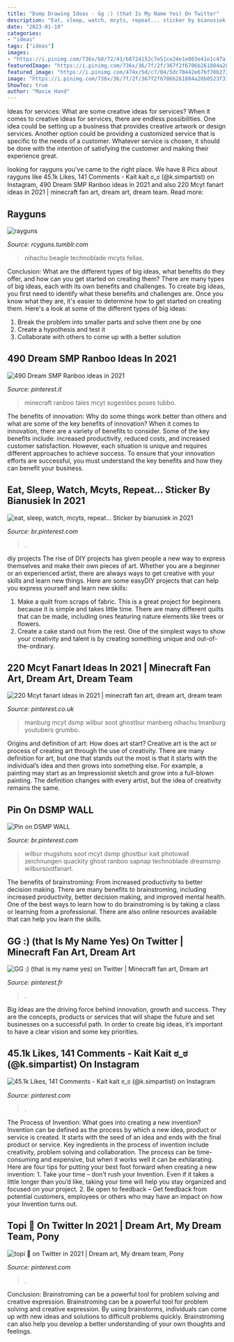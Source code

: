 ```yaml
---
title: "Dsmp Drawing Ideas - Gg :) (that Is My Name Yes) On Twitter"
description: "Eat, sleep, watch, mcyts, repeat... sticker by bianusiek in 2021"
date: "2023-01-19"
categories:
- "ideas"
tags: ["ideas"]
images:
- "https://i.pinimg.com/736x/b8/72/41/b8724152c7e51ce24e1e003e41e1c47a.jpg"
featuredImage: "https://i.pinimg.com/736x/36/7f/2f/367f2f6706b261884a28b0523f311c73.jpg"
featured_image: "https://i.pinimg.com/474x/5d/c7/04/5dc70442e676f70b272f9326645c4572.jpg"
image: "https://i.pinimg.com/736x/36/7f/2f/367f2f6706b261884a28b0523f311c73.jpg"
ShowToc: true
author: "Maxie Hand"
---
```



Ideas for services: What are some creative ideas for services?
When it comes to creative ideas for services, there are endless possibilities. One idea could be setting up a business that provides creative artwork or design services. Another option could be providing a customized service that is specific to the needs of a customer. Whatever service is chosen, it should be done with the intention of satisfying the customer and making their experience great.

	

		
looking for rayguns you've came to the right place. We have 8 Pics about rayguns like 45.1k Likes, 141 Comments - Kait kait ಠ_ಠ (@k.simpartist) on Instagram, 490 Dream SMP Ranboo ideas in 2021 and also 220 Mcyt fanart ideas in 2021 | minecraft fan art, dream art, dream team. Read more:
		
    
## Rayguns

<img loading=lazy src="https://64.media.tumblr.com/145f0aa90a1adaf793a5bf1d773b14c7/8c7fb63f294a4f4b-15/s1280x1920/fe7bde70b83d31ce1531ac12da8391a5215ce9c9.png" onerror="this.onerror=null;this.src='https://tse4.mm.bing.net/th?id=OIP.LgLzhEav3dc2NYReFcY5tAHaEg&amp;pid=15.1';" alt="rayguns">

_Source: rcyguns.tumblr.com_

>nihachu beagle technoblade mcyts fellas. 

	

Conclusion: What are the different types of big ideas, what benefits do they offer, and how can you get started on creating them?
There are many types of big ideas, each with its own benefits and challenges. To create big ideas, you first need to identify what these benefits and challenges are. Once you know what they are, it's easier to determine how to get started on creating them. Here's a look at some of the different types of big ideas:
1. Break the problem into smaller parts and solve them one by one
2. Create a hypothesis and test it
3. Collaborate with others to come up with a better solution

    
## 490 Dream SMP Ranboo Ideas In 2021

<img loading=lazy src="https://i.pinimg.com/474x/5d/c7/04/5dc70442e676f70b272f9326645c4572.jpg" onerror="this.onerror=null;this.src='https://tse2.mm.bing.net/th?id=OIP.j3LWD7nUKXlyJt_n9skX-QAAAA&amp;pid=15.1';" alt="490 Dream SMP Ranboo ideas in 2021">

_Source: pinterest.it_

>minecraft ranboo tales mcyt sugestões poses tubbo. 

	

The benefits of innovation: Why do some things work better than others and what are some of the key benefits of innovation?
When it comes to innovation, there are a variety of benefits to consider. Some of the key benefits include: increased productivity, reduced costs, and increased customer satisfaction. However, each situation is unique and requires different approaches to achieve success. To ensure that your innovation efforts are successful, you must understand the key benefits and how they can benefit your business.

    
## Eat, Sleep, Watch, Mcyts, Repeat... Sticker By Bianusiek In 2021

<img loading=lazy src="https://i.pinimg.com/736x/b8/72/41/b8724152c7e51ce24e1e003e41e1c47a.jpg" onerror="this.onerror=null;this.src='https://tse2.mm.bing.net/th?id=OIP.ldzwXh3Tcpjy_shksA1T-wHaHa&amp;pid=15.1';" alt="eat, sleep, watch, mcyts, repeat... Sticker by bianusiek in 2021">

_Source: br.pinterest.com_

>. 

	

diy projects
The rise of DIY projects has given people a new way to express themselves and make their own pieces of art. Whether you are a beginner or an experienced artist, there are always ways to get creative with your skills and learn new things. Here are some easyDIY projects that can help you express yourself and learn new skills:
1) Make a quilt from scraps of fabric. This is a great project for beginners because it is simple and takes little time. There are many different quilts that can be made, including ones featuring nature elements like trees or flowers.
2) Create a cake stand out from the rest. One of the simplest ways to show your creativity and talent is by creating something unique and out-of-the-ordinary.

    
## 220 Mcyt Fanart Ideas In 2021 | Minecraft Fan Art, Dream Art, Dream Team

<img loading=lazy src="https://i.pinimg.com/474x/2f/34/10/2f34109ec21d347d95c25354bd905772.jpg" onerror="this.onerror=null;this.src='https://tse4.mm.bing.net/th?id=OIP.dR0cHYTJv_a2yOAOY_sApAAAAA&amp;pid=15.1';" alt="220 Mcyt fanart ideas in 2021 | minecraft fan art, dream art, dream team">

_Source: pinterest.co.uk_

>manburg mcyt dsmp wilbur soot ghostbur manberg nihachu lmanburg youtubers grumbo. 

	

Origins and definition of art: How does art start?
Creative art is the act or process of creating art through the use of creativity. There are many definition for art, but one that stands out the most is that it starts with the individual’s idea and then grows into something else. For example, a painting may start as an Impressionist sketch and grow into a full-blown painting. The definition changes with every artist, but the idea of creativity remains the same.

    
## Pin On DSMP WALL

<img loading=lazy src="https://i.pinimg.com/736x/36/7f/2f/367f2f6706b261884a28b0523f311c73.jpg" onerror="this.onerror=null;this.src='https://tse3.mm.bing.net/th?id=OIP.WO1FjjTyvKhA_SrGJ7GlsQHaJv&amp;pid=15.1';" alt="Pin on DSMP WALL">

_Source: br.pinterest.com_

>wilbur mugshots soot mcyt dsmp ghostbur kait photowall zeichnungen quackity ghost ranboo sapnap technoblade dreamsmp wilbursootfanart. 

	

The benefits of brainstroming: From increased productivity to better decision making.
There are many benefits to brainstroming, including increased productivity, better decision making, and improved mental health. One of the best ways to learn how to do brainstroming is by taking a class or learning from a professional. There are also online resources available that can help you learn the skills.

    
## GG :) (that Is My Name Yes) On Twitter | Minecraft Fan Art, Dream Art

<img loading=lazy src="https://i.pinimg.com/736x/5b/7b/02/5b7b021c33877a033b22ac4e018593c9.jpg" onerror="this.onerror=null;this.src='https://tse4.mm.bing.net/th?id=OIP.i-7fbG9sVwtcvKzdTiWmiwHaEe&amp;pid=15.1';" alt="GG :) (that is my name yes) on Twitter | Minecraft fan art, Dream art">

_Source: pinterest.fr_

>. 

	

Big Ideas are the driving force behind innovation, growth and success. They are the concepts, products or services that will shape the future and set businesses on a successful path. In order to create big ideas, it’s important to have a clear vision and some key priorities.

    
## 45.1k Likes, 141 Comments - Kait Kait ಠ_ಠ (@k.simpartist) On Instagram

<img loading=lazy src="https://i.pinimg.com/736x/88/dd/11/88dd11420183454250d95c57d929a57b.jpg" onerror="this.onerror=null;this.src='https://tse4.mm.bing.net/th?id=OIP.jmbs8pdd2zJAtAXCKa3GPgHaJQ&amp;pid=15.1';" alt="45.1k Likes, 141 Comments - Kait kait ಠ_ಠ (@k.simpartist) on Instagram">

_Source: pinterest.com_

>. 

	

The Process of Invention: What goes into creating a new invention?
Invention can be defined as the process by which a new idea, product or service is created. It starts with the seed of an idea and ends with the final product or service. Key ingredients in the process of invention include creativity, problem solving and collaboration. The process can be time-consuming and expensive, but when it works well it can be exhilarating. Here are four tips for putting your best foot forward when creating a new invention: 1. Take your time – don’t rush your Invention. Even if it takes a little longer than you’d like, taking your time will help you stay organized and focused on your project. 2. Be open to feedback – Get feedback from potential customers, employees or others who may have an impact on how your Invention turns out. 
    
## Topi 🥄 On Twitter In 2021 | Dream Art, My Dream Team, Pony

<img loading=lazy src="https://i.pinimg.com/736x/87/62/f0/8762f0582afe10ebfd195b492ad84a76.jpg" onerror="this.onerror=null;this.src='https://tse3.mm.bing.net/th?id=OIP.vUv6S6Aopudr2tw8J6mukQHaHS&amp;pid=15.1';" alt="topi 🥄 on Twitter in 2021 | Dream art, My dream team, Pony">

_Source: pinterest.com_

>. 

	

Conclusion: Brainstroming can be a powerful tool for problem solving and creative expression.
Brainstroming can be a powerful tool for problem solving and creative expression. By using brainstorms, individuals can come up with new ideas and solutions to difficult problems quickly. Brainstroming can also help you develop a better understanding of your own thoughts and feelings.

